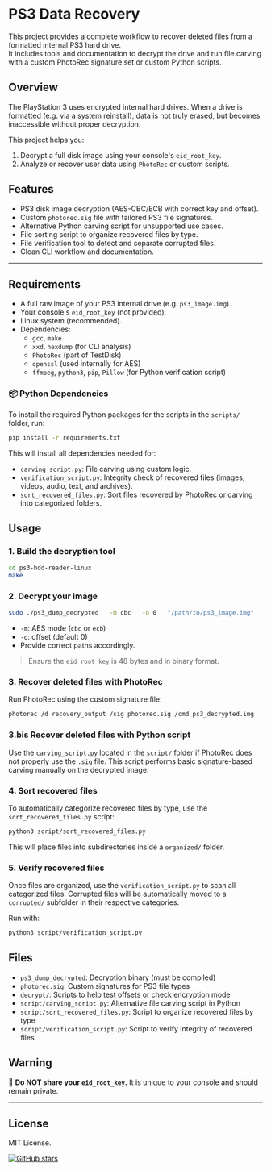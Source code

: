# PS3 Data Recovery

This project provides a complete workflow to recover deleted files from a formatted internal PS3 hard drive.  
It includes tools and documentation to decrypt the drive and run file carving with a custom PhotoRec signature set or custom Python scripts.

## Overview

The PlayStation 3 uses encrypted internal hard drives. When a drive is formatted (e.g. via a system reinstall), data is not truly erased, but becomes inaccessible without proper decryption.

This project helps you:
1. Decrypt a full disk image using your console's `eid_root_key`.
2. Analyze or recover user data using `PhotoRec` or custom scripts.

## Features

- PS3 disk image decryption (AES-CBC/ECB with correct key and offset).
- Custom `photorec.sig` file with tailored PS3 file signatures.
- Alternative Python carving script for unsupported use cases.
- File sorting script to organize recovered files by type.
- File verification tool to detect and separate corrupted files.
- Clean CLI workflow and documentation.

---

## Requirements

- A full raw image of your PS3 internal drive (e.g. `ps3_image.img`).
- Your console's `eid_root_key` (not provided).
- Linux system (recommended).
- Dependencies:
  - `gcc`, `make`
  - `xxd`, `hexdump` (for CLI analysis)
  - `PhotoRec` (part of TestDisk)
  - `openssl` (used internally for AES)
  - `ffmpeg`, `python3`, `pip`, `Pillow` (for Python verification script)

### 📦 Python Dependencies

To install the required Python packages for the scripts in the `scripts/` folder, run:

```bash
pip install -r requirements.txt
```

This will install all dependencies needed for:

- `carving_script.py`: File carving using custom logic.
- `verification_script.py`: Integrity check of recovered files (images, videos, audio, text, and archives).
- `sort_recovered_files.py`: Sort files recovered by PhotoRec or carving into categorized folders.

## Usage

### 1. Build the decryption tool

```bash
cd ps3-hdd-reader-linux
make
```

### 2. Decrypt your image

```bash
sudo ./ps3_dump_decrypted   -m cbc   -o 0   "/path/to/ps3_image.img"   "/path/to/ps3_decrypted.img"   "./eid_root_key"
```

- `-m`: AES mode (`cbc` or `ecb`)
- `-o`: offset (default 0)
- Provide correct paths accordingly.

> Ensure the `eid_root_key` is 48 bytes and in binary format.

### 3. Recover deleted files with PhotoRec

Run PhotoRec using the custom signature file:

```bash
photorec /d recovery_output /sig photorec.sig /cmd ps3_decrypted.img
```

### 3.bis Recover deleted files with Python script

Use the `carving_script.py` located in the `script/` folder if PhotoRec does not properly use the `.sig` file.
This script performs basic signature-based carving manually on the decrypted image.

### 4. Sort recovered files

To automatically categorize recovered files by type, use the `sort_recovered_files.py` script:

```bash
python3 script/sort_recovered_files.py
```

This will place files into subdirectories inside a `organized/` folder.

### 5. Verify recovered files

Once files are organized, use the `verification_script.py` to scan all categorized files.
Corrupted files will be automatically moved to a `corrupted/` subfolder in their respective categories.

Run with:
```bash
python3 script/verification_script.py
```

## Files

- `ps3_dump_decrypted`: Decryption binary (must be compiled)
- `photorec.sig`: Custom signatures for PS3 file types
- `decrypt/`: Scripts to help test offsets or check encryption mode
- `script/carving_script.py`: Alternative file carving script in Python
- `script/sort_recovered_files.py`: Script to organize recovered files by type
- `script/verification_script.py`: Script to verify integrity of recovered files

## Warning

🚫 **Do NOT share your `eid_root_key`.** It is unique to your console and should remain private.

---

## License

MIT License.

[![GitHub stars](https://img.shields.io/github/stars/crocdeine/ton-repo.svg?style=social&label=Star)]([https://github.com/ton-pseudo/ton-repo](https://github.com/crocdeine/ps3-data-recovery))



